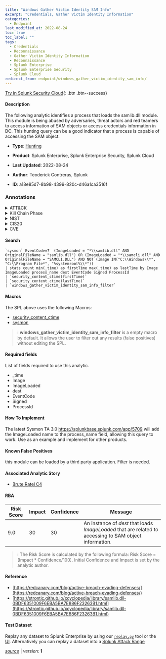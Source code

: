 ```yaml
---
title: "Windows Gather Victim Identity SAM Info"
excerpt: "Credentials, Gather Victim Identity Information"
categories:
  - Endpoint
last_modified_at: 2022-08-24
toc: true
toc_label: ""
tags:
  - Credentials
  - Reconnaissance
  - Gather Victim Identity Information
  - Reconnaissance
  - Splunk Enterprise
  - Splunk Enterprise Security
  - Splunk Cloud
redirect_from: endpoint/windows_gather_victim_identity_sam_info/
---
```




[Try in Splunk Security Cloud](https://www.splunk.com/en_us/cyber-security.html){: .btn .btn--success}

#### Description

The following analytic identifies a process that loads the samlib.dll module. This module is being abused by adversaries, threat actors and red teamers to access information of SAM objects or access credentials information in DC. This hunting query can be a good indicator that a process is capable of accessing the SAM object.

- **Type**: [Hunting](https://github.com/splunk/security_content/wiki/Detection-Analytic-Types)
- **Product**: Splunk Enterprise, Splunk Enterprise Security, Splunk Cloud

- **Last Updated**: 2022-08-24
- **Author**: Teoderick Contreras, Splunk
- **ID**: a18e85d7-8b98-4399-820c-d46a1ca3516f

### Annotations
<details>
  <summary>ATT&CK</summary>

<div markdown="1">

#### [ATT&CK](https://attack.mitre.org/)

| ID          | Technique   | Tactic         |
| ----------- | ----------- |--------------- |
| [T1589.001](https://attack.mitre.org/techniques/T1589/001/) | Credentials | Reconnaissance |

| [T1589](https://attack.mitre.org/techniques/T1589/) | Gather Victim Identity Information | Reconnaissance |

</div>
</details>


<details>
  <summary>Kill Chain Phase</summary>

<div markdown="1">

* Reconnaissance


</div>
</details>


<details>
  <summary>NIST</summary>

<div markdown="1">

* DE.AE



</div>
</details>

<details>
  <summary>CIS20</summary>

<div markdown="1">

* CIS 10



</div>
</details>

<details>
  <summary>CVE</summary>

<div markdown="1">


</div>
</details>


#### Search

```
`sysmon` EventCode=7  (ImageLoaded = "*\\samlib.dll" AND OriginalFileName = "samlib.dll") OR (ImageLoaded = "*\\samcli.dll" AND OriginalFileName = "SAMCLI.DLL") AND NOT (Image IN("C:\\Windows\\*", "C:\\Program File*", "%systemroot%\\*")) 
| stats count min(_time) as firstTime max(_time) as lastTime by Image ImageLoaded process_name dest EventCode Signed ProcessId 
| `security_content_ctime(firstTime)` 
| `security_content_ctime(lastTime)` 
| `windows_gather_victim_identity_sam_info_filter`
```

#### Macros
The SPL above uses the following Macros:
* [security_content_ctime](https://github.com/splunk/security_content/blob/develop/macros/security_content_ctime.yml)
* [sysmon](https://github.com/splunk/security_content/blob/develop/macros/sysmon.yml)

> :information_source:
> **windows_gather_victim_identity_sam_info_filter** is a empty macro by default. It allows the user to filter out any results (false positives) without editing the SPL.



#### Required fields
List of fields required to use this analytic.
* _time
* Image
* ImageLoaded
* dest
* EventCode
* Signed
* ProcessId



#### How To Implement
The latest Sysmon TA 3.0 https://splunkbase.splunk.com/app/5709 will add the ImageLoaded name to the process_name field, allowing this query to work. Use as an example and implement for other products.
#### Known False Positives
this module can be loaded by a third party application. Filter is needed.

#### Associated Analytic Story
* [Brute Ratel C4](/stories/brute_ratel_c4)




#### RBA

| Risk Score  | Impact      | Confidence   | Message      |
| ----------- | ----------- |--------------|--------------|
| 9.0 | 30 | 30 | An instance of $dest$ that loads $ImageLoaded$ that are related to accessing to SAM object information. |


> :information_source:
> The Risk Score is calculated by the following formula: Risk Score = (Impact * Confidence/100). Initial Confidence and Impact is set by the analytic author.


#### Reference

* [https://redcanary.com/blog/active-breach-evading-defenses/](https://redcanary.com/blog/active-breach-evading-defenses/)
* [https://strontic.github.io/xcyclopedia/library/samlib.dll-0BDF6351009F6EBA5BA7E886F23263B1.html](https://strontic.github.io/xcyclopedia/library/samlib.dll-0BDF6351009F6EBA5BA7E886F23263B1.html)



#### Test Dataset
Replay any dataset to Splunk Enterprise by using our [`replay.py`](https://github.com/splunk/attack_data#using-replaypy) tool or the [UI](https://github.com/splunk/attack_data#using-ui).
Alternatively you can replay a dataset into a [Splunk Attack Range](https://github.com/splunk/attack_range#replay-dumps-into-attack-range-splunk-server)




[*source*](https://github.com/splunk/security_content/tree/develop/detections/endpoint/windows_gather_victim_identity_sam_info.yml) \| *version*: **1**